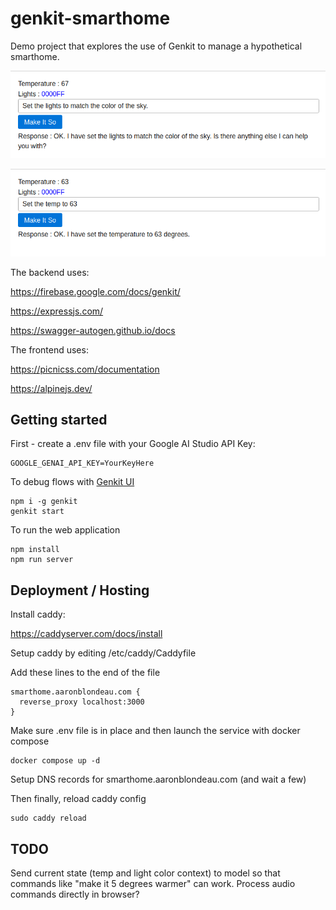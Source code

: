 # genkit-smarthome

Demo project that explores the use of Genkit to manage a hypothetical smarthome.

![App screenshot](./demo.png)

![App screenshot](./demo2.png)

The backend uses:

https://firebase.google.com/docs/genkit/

https://expressjs.com/

https://swagger-autogen.github.io/docs

The frontend uses:

https://picnicss.com/documentation

https://alpinejs.dev/

## Getting started

First - create a .env file with your Google AI Studio API Key:

```
GOOGLE_GENAI_API_KEY=YourKeyHere
```

To debug flows with [Genkit UI](https://firebase.google.com/docs/genkit/get-started)

```
npm i -g genkit
genkit start
```

To run the web application

```
npm install
npm run server
```

## Deployment / Hosting

Install caddy:

https://caddyserver.com/docs/install  

Setup caddy by editing /etc/caddy/Caddyfile 

Add these lines to the end of the file 

```
smarthome.aaronblondeau.com { 
  reverse_proxy localhost:3000
}
```

Make sure .env file is in place and then launch the service with docker compose

```
docker compose up -d
```

Setup DNS records for smarthome.aaronblondeau.com (and wait a few)

Then finally, reload caddy config

```
sudo caddy reload 
```

## TODO

Send current state (temp and light color context) to model so that commands like "make it 5 degrees warmer" can work.
Process audio commands directly in browser?

